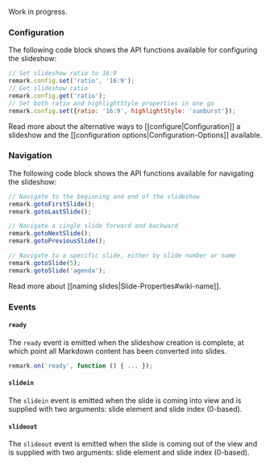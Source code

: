 Work in progress.

### Configuration

The following code block shows the API functions available for configuring the slideshow:

```javascript
// Set slideshow ratio to 16:9
remark.config.set('ratio', '16:9');
// Get slideshow ratio
remark.config.get('ratio');
// Set both ratio and highlightStyle properties in one go
remark.config.set({ratio: '16:9', highlightStyle: 'sunburst'});
```

Read more about the alternative ways to [[configure|Configuration]] a slideshow and the [[configuration options|Configuration-Options]] available.

### Navigation

The following code block shows the API functions available for navigating the slideshow:

```javascript
// Navigate to the beginning and end of the slideshow
remark.gotoFirstSlide();
remark.gotoLastSlide();

// Navigate a single slide forward and backward
remark.gotoNextSlide();
remark.gotoPreviousSlide();

// Navigate to a specific slide, either by slide number or name
remark.gotoSlide(5);
remark.gotoSlide('agenda');
```

Read more about [[naming slides|Slide-Properties#wiki-name]].

### Events

#### `ready`

The `ready` event is emitted when the slideshow creation is complete, at which point all Markdown content has been converted into slides.

```javascript
remark.on('ready', function () { ... });
```

#### `slidein`

The `slidein` event is emitted when the slide is coming into view and is supplied with two arguments: slide element and slide index (0-based).

#### `slideout`

The `slideout` event is emitted when the slide is coming out of the view and is supplied with two arguments: slide element and slide index (0-based).